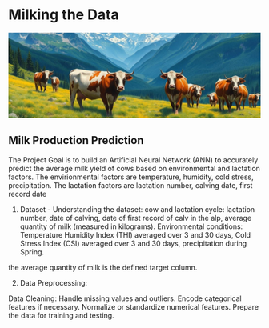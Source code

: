 # Milking the Data
![alt text](Resources/banner_image.jpg)
## Milk Production Prediction
The Project Goal is to build an Artificial Neural Network (ANN) to accurately predict the average milk yield of cows based on environmental and lactation factors. The envirionmental factors are temperature, humidity, cold stress, precipitation. The lactation factors are lactation number, calving date, first record date

1. Dataset - Understanding the dataset:
cow and lactation cycle: lactation number, date of calving, date of first record of calv in the alp, average quantity of milk (measured in kilograms).
Environmental conditions: Temperature Humidity Index (THI) averaged over 3 and 30 days, Cold Stress Index (CSI) averaged over 3 and 30 days, precipitation during Spring.

the average quantity of milk is the defined target column.

2. Data Preprocessing:

Data Cleaning:
Handle missing values and outliers.
Encode categorical features if necessary.
Normalize or standardize numerical features.
Prepare the data for training and testing.


